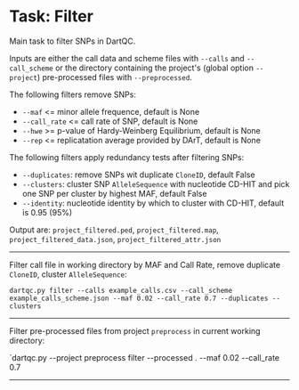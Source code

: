 # Task: Filter

Main task to filter SNPs in DartQC.

Inputs are either the call data and scheme files with `--calls` and `--call_scheme` or the directory containing the project's (global option `--project`) pre-processed files with `--preprocessed`.

The following filters remove SNPs:
- `--maf` <= minor allele frequence, default is None
- `--call_rate` <= call rate of SNP, default is None
- `--hwe` >= p-value of Hardy-Weinberg Equilibrium, default is None
- `--rep` <= replicatation average provided by DArT, default is None

The following filters apply redundancy tests after filtering SNPs:
- `--duplicates`: remove SNPs wit duplicate `CloneID`, default False
- `--clusters`: cluster SNP `AlleleSequence` with nucleotide CD-HIT and pick one SNP per cluster by highest MAF, default False
- `--identity`: nucleotide identity by which to cluster with CD-HIT, default is 0.95 (95%)

Output are: `project_filtered.ped`, `project_filtered.map`, `project_filtered_data.json`,  `project_filtered_attr.json`

---

Filter call file in working directory by MAF and Call Rate, remove duplicate `CloneID`, cluster `AlleleSequence`:

`dartqc.py filter --calls example_calls.csv --call_scheme example_calls_scheme.json --maf 0.02 --call_rate 0.7 --duplicates --clusters`

---

Filter pre-processed files from project `preprocess` in current working directory:

`dartqc.py --project preprocess filter --processed . --maf 0.02 --call_rate 0.7

---
